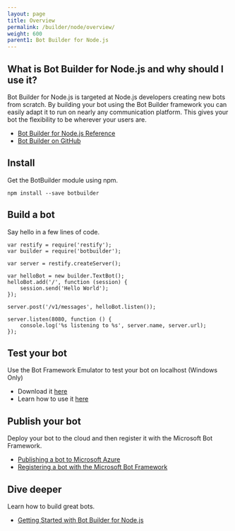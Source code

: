 ```yaml
---
layout: page
title: Overview
permalink: /builder/node/overview/
weight: 600
parent1: Bot Builder for Node.js
---
```


## What is Bot Builder for Node.js and why should I use it?
Bot Builder for Node.js is targeted at Node.js developers creating new bots from scratch. By building your bot using the Bot Builder framework you can easily adapt it to run on nearly any communication platform. This gives your bot the flexibility to be wherever your users are.

* [Bot Builder for Node.js Reference](/sdkreference/nodejs/modules/_botbuilder_d_.html)
* [Bot Builder on GitHub](https://github.com/Microsoft/BotBuilder)

## Install
Get the BotBuilder module using npm.

    npm install --save botbuilder

## Build a bot
Say hello in a few lines of code.
 
    var restify = require('restify');
    var builder = require('botbuilder');
    
    var server = restify.createServer();

    var helloBot = new builder.TextBot();
    helloBot.add('/', function (session) {
        session.send('Hello World');
    });

    server.post('/v1/messages', helloBot.listen());

    server.listen(8080, function () {
        console.log('%s listening to %s', server.name, server.url); 
    });

## Test your bot
Use the Bot Framework Emulator to test your bot on localhost (Windows Only)

* Download it [here](http://download.botframework.com/botconnector/tools/emulator/)
* Learn how to use it [here](/botframework/bot-framework-emulator/)

## Publish your bot
Deploy your bot to the cloud and then register it with the Microsoft Bot Framework.

* [Publishing a bot to Microsoft Azure](/connector/getstarted/#publishing-your-bot-application-to-microsoft-azure)
* [Registering a bot with the Microsoft Bot Framework](/connector/getstarted/#registering-your-bot-with-the-microsoft-bot-framework)

## Dive deeper
Learn how to build great bots.

* [Getting Started with Bot Builder for Node.js](/builder/node/getstarted)
